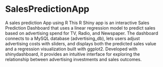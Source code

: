 # SalesPredictionApp
A sales prediction App using R
This R Shiny app is an interactive Sales Prediction Dashboard that uses a linear regression model to predict sales based on advertising spend for TV, Radio, and Newspaper. The dashboard connects to a MySQL database (advertising_db), lets users adjust advertising costs with sliders, and displays both the predicted sales value and a regression visualization built with ggplot2. Developed with shinydashboard, it provides an intuitive interface for exploring the relationship between advertising investments and sales outcomes.
